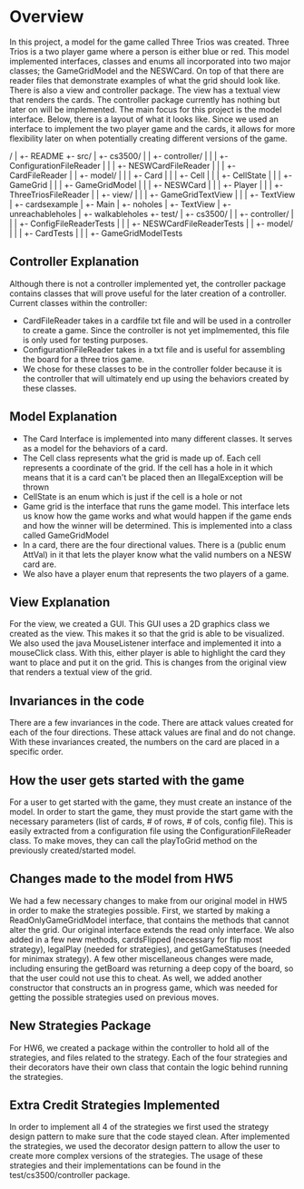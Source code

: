 # Overview

In this project, a model for the game called Three Trios was created. Three Trios is a two
player game where a person is either blue or red. This model implemented
interfaces, classes and enums all incorporated into two major classes; the GameGridModel and
the NESWCard. On top of that there are reader files that demonstrate examples of what the
grid should look like. There is also a view and controller package. The view has a textual view
that renders the cards. The controller package currently has nothing but later on will be
implemented. The main focus for this project is the model interface. Below, there is a layout of
what it looks like. Since
we used an interface to implement the two player game and the cards, it allows for more flexibility
later on when potentially creating different versions of the game.

/
| +- README
+- src/
| +- cs3500/
| | +- controller/
| | | +- ConfigurationFileReader
| | | +- NESWCardFileReader
| | | +- CardFileReader
| | +- model/
| | | +- Card
| | | +- Cell
| | | +- CellState
| | | +- GameGrid
| | | +- GameGridModel
| | | +- NESWCard
| | | +- Player
| | | +- ThreeTriosFileReader
| | +- view/
| | | +- GameGridTextView
| | | +- TextView
| +- cardsexample
| +- Main
| +- noholes
| +- TextView
| +- unreachableholes
| +- walkableholes
+- test/
| +- cs3500/
| | +- controller/
| | | +- ConfigFileReaderTests
| | | +- NESWCardFileReaderTests
| | +- model/
| | | +- CardTests
| | | +- GameGridModelTests

## Controller Explanation

Although there is not a controller implemented yet, the controller package contains classes that
will prove useful for the later creation of a controller.
Current classes within the controller:

- CardFileReader takes in a cardfile txt file and will be used in a controller to create a game.
  Since the controller is not yet implmemented, this file is only used for testing purposes.
- ConfigurationFileReader takes in a txt file and is useful for assembling the board for a three
  trios game.
- We chose for these classes to be in the controller folder because it is the controller that will
  ultimately end up using the behaviors created by these classes.

## Model Explanation

- The Card Interface is implemented into many different classes. It serves as a model for the
  behaviors of a card.
- The Cell class represents what the grid is made up of. Each cell represents a coordinate of the
  grid. If the cell has a hole in it which means that it is a card can't be placed then an
  IllegalException will be thrown
- CellState is an enum which is just if the cell is a hole or not
- Game grid is the interface that runs the game model. This interface lets us know how the game
  works and what would happen if the game ends and how the winner will be determined. This is
  implemented
  into a class called GameGridModel
- In a card, there are the four directional values. There is a (public enum AttVal) in it that lets
  the player know what the valid numbers on a NESW card are.
- We also have a player enum that represents the two players of a game.

## View Explanation

For the view, we created a GUI. This GUI uses a 2D graphics class we created as the view.
This makes it so that the grid is able to be visualized. We also used the java MouseListener
interface and implemented it into a mouseClick class. With this, either player is able to
highlight the card they want to place and put it on the grid. This is changes from the original
view that renders a textual view of the grid.

## Invariances in the code

There are a few invariances in the code. There are attack values created for each of the four
directions. These attack values
are final and do not change. With these invariances created, the numbers on the card are placed in a
specific order.

## How the user gets started with the game

For a user to get started with the game, they must create an instance of the model. In order to
start the game,
they must provide the start game with the necessary parameters (list of cards, # of rows, # of cols,
config file).
This is easily extracted from a configuration file using the ConfigurationFileReader class. To make
moves, they can call
the playToGrid method on the previously created/started model.

## Changes made to the model from HW5

We had a few necessary changes to make from our original model in HW5 in order to make the
strategies possible. First, we started by making a ReadOnlyGameGridModel interface, that contains
the methods that cannot alter the grid. Our original interface extends the read only interface. We
also added in a few new methods, cardsFlipped (necessary for flip most strategy), legalPlay
(needed for strategies), and getGameStatuses (needed for minimax strategy). A few other
miscellaneous changes were made, including ensuring the getBoard was returning a deep copy of the
board, so that the user could not use this to cheat. As well, we added another constructor that
constructs an in progress game, which was needed for getting the possible strategies used on
previous moves.

## New Strategies Package

For HW6, we created a package within the controller to hold all of the strategies, and files
related to the strategy. Each of the four strategies and their decorators have their own class that
contain the logic behind running the strategies.

## Extra Credit Strategies Implemented

In order to implement all 4 of the strategies we first used the strategy design pattern to make sure
that the code stayed
clean. After implemented the strategies, we used the decorator design pattern to allow the user to
create more complex
versions of the strategies. The usage of these strategies and their implementations can be found in
the test/cs3500/controller
package.